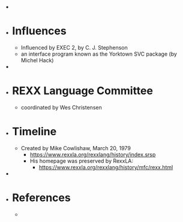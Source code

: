 -
- # Influences
	- Influenced by EXEC 2, by C. J. Stephenson
	- an interface program known as the Yorktown SVC package (by Michel
	  Hack)
-
- # REXX Language Committee
	- coordinated by Wes Christensen
- # Timeline
	- Created by Mike Cowlishaw, March 20, 1979
		- https://www.rexxla.org/rexxlang/history/index.srsp
		- His homepage was preserved by RexxLA:
			- https://www.rexxla.org/rexxlang/history/mfc/rexx.html
-
- # References
	-